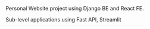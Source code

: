 Personal Website project using Django BE and React FE.

Sub-level applications using
Fast API, Streamlit
